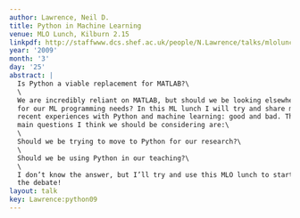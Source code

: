 ```yaml
---
author: Lawrence, Neil D.
title: Python in Machine Learning
venue: MLO Lunch, Kilburn 2.15
linkpdf: http://staffwww.dcs.shef.ac.uk/people/N.Lawrence/talks/mlolunch.pdf
year: '2009'
month: '3'
day: '25'
abstract: |
  Is Python a viable replacement for MATLAB?\
  \
  We are incredibly reliant on MATLAB, but should we be looking elsewhere
  for our ML programming needs? In this ML lunch I will try and share my
  recent experiences with Python and machine learning: good and bad. The
  main questions I think we should be considering are:\
  \
  Should we be trying to move to Python for our research?\
  \
  Should we be using Python in our teaching?\
  \
  I don’t know the answer, but I’ll try and use this MLO lunch to start
  the debate!
layout: talk
key: Lawrence:python09
---
```


